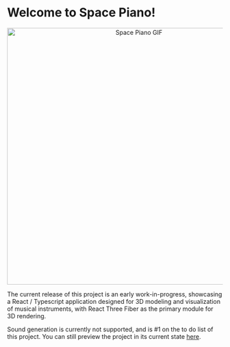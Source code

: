 # Welcome to Space Piano!

<p align="center">
  <img width="600" alt="Space Piano GIF" src="https://github.com/og-tombar/space-piano/assets/134632821/a8c423e1-08f1-411c-aed4-0188e408e9b8">
</p>

The current release of this project is an early work-in-progress, showcasing a React / Typescript application designed for 3D modeling and visualization of musical instruments, with React Three Fiber as the primary module for 3D rendering.

Sound generation is currently not supported, and is #1 on the to do list of this project. You can still preview the project in its current state [here](https://space-keyboard.ue.r.appspot.com/).
